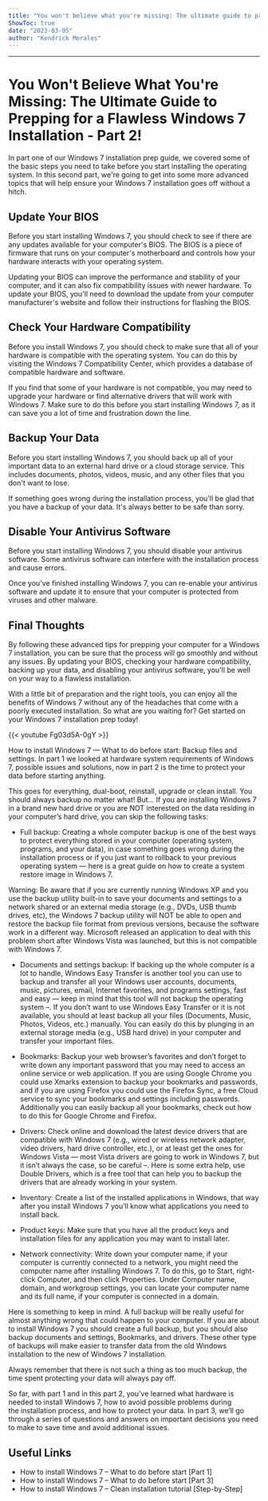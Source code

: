 ```yaml
---
title: "You won't believe what you're missing: The ultimate guide to prepping for a flawless Windows 7 installation - Part 2!"
ShowToc: true 
date: "2023-03-05"
author: "Kendrick Morales"
---
```

*****
# You Won't Believe What You're Missing: The Ultimate Guide to Prepping for a Flawless Windows 7 Installation - Part 2!

In part one of our Windows 7 installation prep guide, we covered some of the basic steps you need to take before you start installing the operating system. In this second part, we're going to get into some more advanced topics that will help ensure your Windows 7 installation goes off without a hitch.

## Update Your BIOS

Before you start installing Windows 7, you should check to see if there are any updates available for your computer's BIOS. The BIOS is a piece of firmware that runs on your computer's motherboard and controls how your hardware interacts with your operating system.

Updating your BIOS can improve the performance and stability of your computer, and it can also fix compatibility issues with newer hardware. To update your BIOS, you'll need to download the update from your computer manufacturer's website and follow their instructions for flashing the BIOS.

## Check Your Hardware Compatibility

Before you install Windows 7, you should check to make sure that all of your hardware is compatible with the operating system. You can do this by visiting the Windows 7 Compatibility Center, which provides a database of compatible hardware and software.

If you find that some of your hardware is not compatible, you may need to upgrade your hardware or find alternative drivers that will work with Windows 7. Make sure to do this before you start installing Windows 7, as it can save you a lot of time and frustration down the line.

## Backup Your Data

Before you start installing Windows 7, you should back up all of your important data to an external hard drive or a cloud storage service. This includes documents, photos, videos, music, and any other files that you don't want to lose.

If something goes wrong during the installation process, you'll be glad that you have a backup of your data. It's always better to be safe than sorry.

## Disable Your Antivirus Software

Before you start installing Windows 7, you should disable your antivirus software. Some antivirus software can interfere with the installation process and cause errors.

Once you've finished installing Windows 7, you can re-enable your antivirus software and update it to ensure that your computer is protected from viruses and other malware.

## Final Thoughts

By following these advanced tips for prepping your computer for a Windows 7 installation, you can be sure that the process will go smoothly and without any issues. By updating your BIOS, checking your hardware compatibility, backing up your data, and disabling your antivirus software, you'll be well on your way to a flawless installation.

With a little bit of preparation and the right tools, you can enjoy all the benefits of Windows 7 without any of the headaches that come with a poorly executed installation. So what are you waiting for? Get started on your Windows 7 installation prep today!

{{< youtube Fg03d5A-0gY >}} 



How to install Windows 7 — What to do before start: Backup files and settings. In part 1 we looked at hardware system requirements of Windows 7, possible issues and solutions, now in part 2 is the time to protect your data before starting anything.
 
This goes for everything, dual-boot, reinstall, upgrade or clean install. You should always backup no matter what! But… If you are installing Windows 7 in a brand new hard drive or you are NOT interested on the data residing in your computer’s hard drive, you can skip the following tasks:
 
- Full backup: Creating a whole computer backup is one of the best ways to protect everything stored in your computer (operating system, programs, and your data), in case something goes wrong during the installation process or if you just want to rollback to your previous operating system — here is a great guide on how to create a system restore image in Windows 7.

 
Warning: Be aware that if you are currently running Windows XP and you use the backup utility built-in to save your documents and settings to a network shared or an external media storage (e.g., DVDs, USB thumb drives, etc), the Windows 7 backup utility will NOT be able to open and restore the backup file format from previous versions, because the software work in a different way. Microsoft released an application to deal with this problem short after Windows Vista was launched, but this is not compatible with Windows 7.
 
- Documents and settings backup: If backing up the whole computer is a lot to handle, Windows Easy Transfer is another tool you can use to backup and transfer all your Windows user accounts, documents, music, pictures, email, Internet favorites, and programs settings, fast and easy — keep in mind that this tool will not backup the operating system –. If you don’t want to use Windows Easy Transfer or it is not available, you should at least backup all your files (Documents, Music, Photos, Videos, etc.) manually. You can easily do this by plunging in an external storage media (e.g., USB hard drive) in your computer and transfer your important files.
 - Bookmarks: Backup your web browser’s favorites and don’t forget to write down any important password that you may need to access an online service or web application. If you are using Google Chrome you could use Xmarks extension to backup your bookmarks and passwords, and if you are using Firefox you could use the Firefox Sync, a free Cloud service to sync your bookmarks and settings including passwords. Additionally you can easily backup all your bookmarks, check out how to do this for Google Chrome and Firefox.
 - Drivers: Check online and download the latest device drivers that are compatible with Windows 7 (e.g., wired or wireless network adapter, video drivers, hard drive controller, etc.), or at least get the ones for Windows Vista — most Vista drivers are going to work in Windows 7, but it isn’t always the case, so be careful –. Here is some extra help, use Double Drivers, which is a free tool that can help you to backup the drivers that are already working in your system.

 
- Inventory: Create a list of the installed applications in Windows, that way after you install Windows 7 you’ll know what applications you need to install back.
 - Product keys: Make sure that you have all the product keys and installation files for any application you may want to install later.
 - Network connectivity: Write down your computer name, if your computer is currently connected to a network, you might need the computer name after installing Windows 7. To do this, go to Start, right-click Computer, and then click Properties. Under Computer name, domain, and workgroup settings, you can locate your computer name and its full name, if your computer is connected in a domain.

 
Here is something to keep in mind. A full backup will be really useful for almost anything wrong that could happen to your computer. If you are about to install Windows 7 you should create a full backup, but you should also backup documents and settings, Bookmarks, and drivers. These other type of backups will make easier to transfer data from the old Windows installation to the new of Windows 7 installation. 
 
Always remember that there is not such a thing as too much backup, the time spent protecting your data will always pay off.
 
So far, with part 1 and in this part 2, you’ve learned what hardware is needed to install Windows 7, how to avoid possible problems during the installation process, and how to protect your data. In part 3, we’ll go through a series of questions and answers on important decisions you need to make to save time and avoid additional issues.
 
## Useful Links
 
- How to install Windows 7 – What to do before start [Part 1]
 - How to install Windows 7 – What to do before start [Part 3]
 - How to install Windows 7 – Clean installation tutorial [Step-by-Step]





